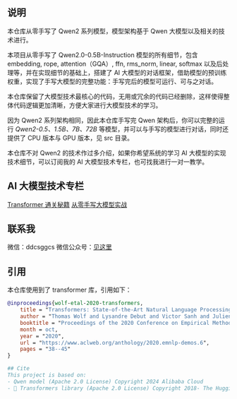 ## 说明

本仓库从零手写了 Qwen2 系列模型，模型架构基于 Qwen 大模型以及相关的技术进行。

本项目从零手写了 Qwen2.0-0.5B-Instruction 模型的所有细节，包含 embedding, rope, attention（GQA）, ffn, rms_norm, linear, softmax 以及后处理等，并在实现细节的基础上，搭建了 AI 大模型的对话框架，借助模型的预训练权重，实现了手写大模型的完整功能：手写完后的模型可运行、可与之对话。

本仓库保留了大模型技术最核心的代码，无用或冗余的代码已经删除，这样使得整体代码逻辑更加清晰，方便大家进行大模型技术的学习。

因为 Qwen2 系列架构相同，因此本仓库手写完 Qwen 架构后，你可以完整的运行 *Qwen2-0.5、1.5B、7B、72B* 等模型，并可以与手写的模型进行对话，同时还提供了 CPU 版本与 GPU 版本，见 src 目录。

本仓库不对 Qwen2 的技术作过多介绍，如果你希望系统的学习 AI 大模型的实现技术细节，可以订阅我的 AI 大模型技术专栏，也可找我进行一对一教学。

## AI 大模型技术专栏
[Transformer 通关秘籍](https://www.yuque.com/yuqueyonghupftxbc/ai100/wvyi8axax45piuxq)
[从零手写大模型实战](https://www.yuque.com/yuqueyonghupftxbc/ai100/lc1bna1l1dl2zp39)

## 联系我
微信：ddcsggcs
微信公众号：[见这里](https://mp.weixin.qq.com/s/lKwSvfpMt7iNqa83_HlQug)

## 引用

本仓库使用到了 transformer 库，引用如下：

```bibtex
@inproceedings{wolf-etal-2020-transformers,
    title = "Transformers: State-of-the-Art Natural Language Processing",
    author = "Thomas Wolf and Lysandre Debut and Victor Sanh and Julien Chaumond and Clement Delangue and Anthony Moi and Pierric Cistac and Tim Rault and Rémi Louf and Morgan Funtowicz and Joe Davison and Sam Shleifer and Patrick von Platen and Clara Ma and Yacine Jernite and Julien Plu and Canwen Xu and Teven Le Scao and Sylvain Gugger and Mariama Drame and Quentin Lhoest and Alexander M. Rush",
    booktitle = "Proceedings of the 2020 Conference on Empirical Methods in Natural Language Processing: System Demonstrations",
    month = oct,
    year = "2020",
    url = "https://www.aclweb.org/anthology/2020.emnlp-demos.6",
    pages = "38--45"
}

## Cite
This project is based on:
- Qwen model (Apache 2.0 License) Copyright 2024 Alibaba Cloud
- 🤗 Transformers library (Apache 2.0 License) Copyright 2018- The Hugging Face team.
